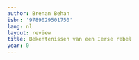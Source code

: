 ```yaml
---
author: Brenan Behan
isbn: '9789029501750'
lang: nl
layout: review
title: Bekentenissen van een Ierse rebel
year: 0
---
```


